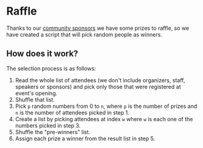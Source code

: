 # Raffle

Thanks to our [community sponsors](https://boyaconf.com/#sponsors) we have some prizes to raffle, so we have created a script that will pick random people as winners.

## How does it work?

The selection process is as follows:
1. Read the whole list of attendees (we don't include organizers, staff, speakers or sponsors) and pick only those that were registered at event's opening.
2. Shuffle that list.
3. Pick `p` random numbers from 0 to `n`, where `p` is the number of prizes and `n` is the number of attendees picked in step 1.
4. Create a list by picking attendees at index `w` where `w` is each one of the numbers picked in step 3.
5. Shuffle the "pre-winners" list.
6. Assign each prize a winner from the result list in step 5.